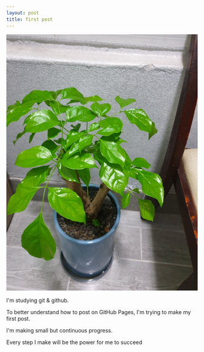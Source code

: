 ```yaml
---
layout: post
title: first post
---
```


![plants](/images/images/식물이.jpg)

I'm studying git & github.

To better understand how to post on GitHub Pages, I'm trying to make my first post.

I'm making small but continuous progress.

Every step I make will be the power for me to succeed
